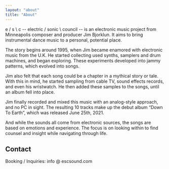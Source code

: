 ```yaml
---
layout: "about"
title: "About"
---
```


e / s \ c -- electric / sonic \ council -- is an electronic music project from
Minneapolis composer and producer Jim Bjorklun. It aims to bring instrumental
dance music to a personal, potential place.

The story begins around 1995, when Jim became enamored with electronic music
from the U.K. He started collecting used synths, samplers and drum machines, and
began exploring. These experiments developed into jammy patterns, which evolved
into songs.

Jim also felt that each song could be a chapter in a mythical story or tale.
With this in mind, he started sampling from cable TV, sound effects records, and
even his wristwatch. He then added these samples to the songs, until an album
fell into place.

Jim finally recorded and mixed this music with an analog-style approach, and no
PC in sight. The resulting 10 tracks make up the debut album “Down To Earth”,
which was released June 25th, 2021.

And while the sounds all come from electronic sources, the songs are based on
emotions and experience. The focus is on looking within to find counsel and
insight while navigating through life.

## Contact
Booking / Inquiries: info @ escsound.com
